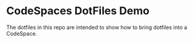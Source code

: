# CodeSpaces DotFiles Demo

The dotfiles in this repo are intended to show how to bring dotfiles into a CodeSpace.

